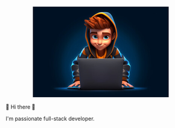 <p align="center">
    <img src="images/cute_dev.jpg" alt="Description of the image" />
</p>
<p>
    🤩 Hi there 🤩

 I'm passionate full-stack developer.
</p>
